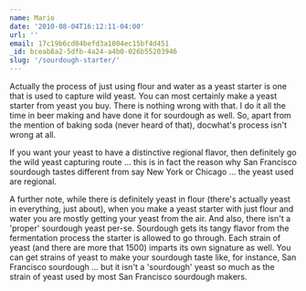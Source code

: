 ```yaml
---
name: Mario
date: '2010-08-04T16:12:11-04:00'
url: ''
email: 17c19b6cd04befd3a1004ec15bf4d451
_id: bceab8a2-5dfb-4a24-a4b0-026b55203946
slug: '/sourdough-starter/'
---
```


Actually the process of just using flour and water as a yeast starter is one
that is used to capture wild yeast. You can most certainly make a yeast
starter from yeast you buy. There is nothing wrong with that. I do it all the
time in beer making and have done it for sourdough as well. So, apart from the
mention of baking soda (never heard of that), docwhat's process isn't wrong at
all.

If you want your yeast to have a distinctive regional flavor, then definitely
go the wild yeast capturing route ... this is in fact the reason why San
Francisco sourdough tastes different from say New York or Chicago ... the
yeast used are regional.

A further note, while there is definitely yeast in flour (there's actually
yeast in everything, just about), when you make a yeast starter with just
flour and water you are mostly getting your yeast from the air. And also,
there isn't a 'proper' sourdough yeast per-se. Sourdough gets its tangy flavor
from the fermentation process the starter is allowed to go through. Each
strain of yeast (and there are more that 1500) imparts its own signature as
well. You can get strains of yeast to make your sourdough taste like, for
instance, San Francisco sourdough ... but it isn't a 'sourdough' yeast so much
as the strain of yeast used by most San Francisco sourdough makers.
